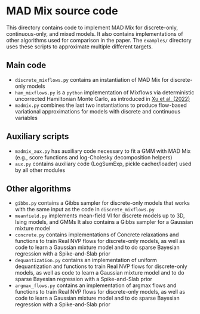 # MAD Mix source code

This directory contains code to implement MAD Mix for
discrete-only, continuous-only, and mixed models.
It also contains implementations of other algorithms
used for comparison in the paper.
The `examples/` directory uses these scripts to approximate
multiple different targets.


## Main code
- `discrete_mixflows.py` contains an instantiation of MAD Mix
for discrete-only models
- `ham_mixflows.py` is a `python` implementation of 
Mixflows via deterministic uncorrected Hamiltonian Monte Carlo,
as introduced in [Xu et al. (2022)](https://arxiv.org/abs/2205.07475)
- `madmix.py` combines the last two instantiations to produce
flow-based variational approximations for models with 
discrete and continuous variables

## Auxiliary scripts
- `madmix_aux.py` has auxiliary code necessary to fit a GMM with MAD Mix
(e.g., score functions and log-Cholesky decomposition helpers)
- `aux.py` contains auxiliary code (LogSumExp, pickle cacher/loader) 
used by all other modules

## Other algorithms
- `gibbs.py` contains a Gibbs sampler for discrete-only
models that works with the same input as the code in 
`discrete_mixflows.py` 
- `meanfield.py` implements mean-field VI for discrete models up to 3D,
Ising models, and GMMs
It also contains a Gibbs sampler for a Gaussian mixture model
- `concrete.py` contains implementations of Concrete relaxations
and functions to train Real NVP flows for discrete-only models,
as well as code to learn a Gaussian mixture model
and to do sparse Bayesian regression with a Spike-and-Slab prior
- `dequantization.py` contains an implementation of uniform dequantization
and functions to train Real NVP flows for discrete-only models,
as well as code to learn a Gaussian mixture model
and to do sparse Bayesian regression with a Spike-and-Slab prior
- `argmax_flows.py` contains an implementation of argmax flows
and functions to train Real NVP flows for discrete-only models,
as well as code to learn a Gaussian mixture model
and to do sparse Bayesian regression with a Spike-and-Slab prior
